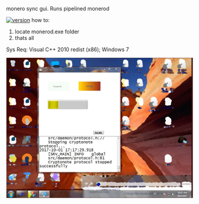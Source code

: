 monero sync gui. Runs pipelined monerod
 
[![version](https://img.shields.io/github/tag/alexeyneu/tool3.svg)](https://github.com/alexeyneu/tool3/releases/latest)
how to: 
1. locate monerod.exe folder  
2. thats all

Sys Req: 
Visual C++ 2010 redist (x86);
Windows 7    

![Screen1](/screens/Untitled.jpg)
